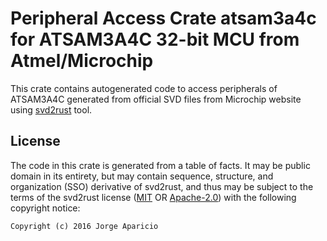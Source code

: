 # Peripheral Access Crate atsam3a4c for ATSAM3A4C 32-bit MCU from Atmel/Microchip

This crate contains autogenerated code to access peripherals of ATSAM3A4C generated
from official SVD files from Microchip website using
[svd2rust](https://github.com/rust-embedded/svd2rust/) tool.

## License

The code in this crate is generated from a table of facts.  It may be public
domain in its entirety, but may contain sequence, structure, and organization
(SSO) derivative of svd2rust, and thus may be subject to the terms of the
svd2rust license ([MIT](https://opensource.org/licenses/MIT) OR
[Apache-2.0](http://www.apache.org/licenses/LICENSE-2.0.txt)) with the
following copyright notice:

`Copyright (c) 2016 Jorge Aparicio`

